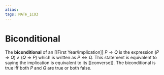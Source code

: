 ```yaml
---
alias:
tags: MATH_1C03
---
```

# Biconditional
The **biconditional** of an [[First Year/implication]] $P \Rightarrow Q$ is the expression $(P \Rightarrow Q)\wedge(Q \Rightarrow P)$ which is written as $P \Leftrightarrow Q$. This statement is equivalent to saying the implication is equivalent to its [[converse]].  The biconditional is true iff both $P$ and $Q$ are true or both false. 